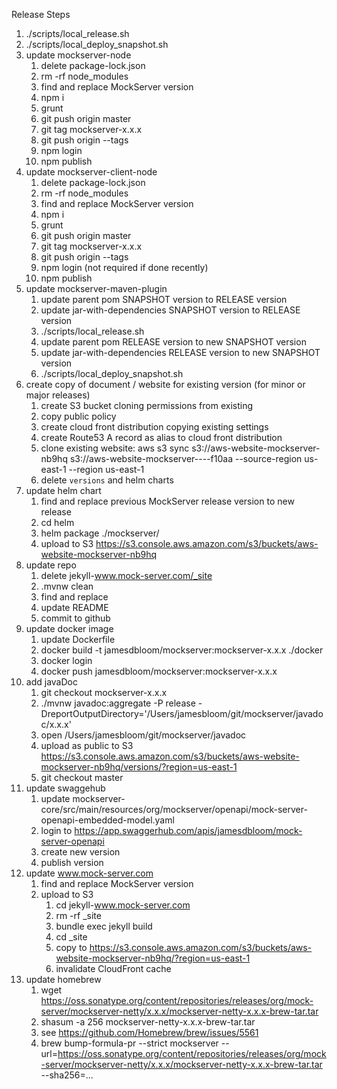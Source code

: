 Release Steps
1. ./scripts/local_release.sh
1. ./scripts/local_deploy_snapshot.sh
1. update mockserver-node
   1. delete package-lock.json
   1. rm -rf node_modules
   1. find and replace MockServer version
   1. npm i
   1. grunt
   1. git push origin master
   1. git tag mockserver-x.x.x 
   1. git push origin --tags
   1. npm login
   1. npm publish
1. update mockserver-client-node
   1. delete package-lock.json
   1. rm -rf node_modules
   1. find and replace MockServer version
   1. npm i
   1. grunt
   1. git push origin master
   1. git tag mockserver-x.x.x 
   1. git push origin --tags
   1. npm login (not required if done recently)
   1. npm publish
1. update mockserver-maven-plugin
   1. update parent pom SNAPSHOT version to RELEASE version
   1. update jar-with-dependencies SNAPSHOT version to RELEASE version
   1. ./scripts/local_release.sh
   1. update parent pom RELEASE version to new SNAPSHOT version
   1. update jar-with-dependencies RELEASE version to new SNAPSHOT version
   1. ./scripts/local_deploy_snapshot.sh
1. create copy of document / website for existing version (for minor or major releases)
   1. create S3 bucket cloning permissions from existing
   1. copy public policy
   1. create cloud front distribution copying existing settings
   1. create Route53 A record as alias to cloud front distribution
   1. clone existing website: aws s3 sync s3://aws-website-mockserver-nb9hq s3://aws-website-mockserver----f10aa --source-region us-east-1 --region us-east-1
   1. delete `versions` and helm charts
1. update helm chart
   1. find and replace previous MockServer release version to new release
   1. cd helm
   1. helm package ./mockserver/
   1. upload to S3 https://s3.console.aws.amazon.com/s3/buckets/aws-website-mockserver-nb9hq
1. update repo
   1. delete jekyll-www.mock-server.com/_site
   1. .mvnw clean
   1. find and replace
   1. update README
   1. commit to github
1. update docker image
   1. update Dockerfile
   1. docker build -t jamesdbloom/mockserver:mockserver-x.x.x ./docker
   1. docker login
   1. docker push jamesdbloom/mockserver:mockserver-x.x.x
1. add javaDoc
   1. git checkout mockserver-x.x.x
   1. ./mvnw javadoc:aggregate -P release -DreportOutputDirectory='/Users/jamesbloom/git/mockserver/javadoc/x.x.x'
   1. open /Users/jamesbloom/git/mockserver/javadoc
   1. upload as public to S3 https://s3.console.aws.amazon.com/s3/buckets/aws-website-mockserver-nb9hq/versions/?region=us-east-1
   1. git checkout master
1. update swaggehub
   1. update mockserver-core/src/main/resources/org/mockserver/openapi/mock-server-openapi-embedded-model.yaml
   1. login to https://app.swaggerhub.com/apis/jamesdbloom/mock-server-openapi
   1. create new version
   1. publish version
1. update www.mock-server.com
   1. find and replace MockServer version
   1. upload to S3
      1. cd jekyll-www.mock-server.com
      1. rm -rf _site
      1. bundle exec jekyll build
      1. cd _site
      1. copy to https://s3.console.aws.amazon.com/s3/buckets/aws-website-mockserver-nb9hq/?region=us-east-1
      1. invalidate CloudFront cache
1. update homebrew
   1. wget https://oss.sonatype.org/content/repositories/releases/org/mock-server/mockserver-netty/x.x.x/mockserver-netty-x.x.x-brew-tar.tar
   1. shasum -a 256 mockserver-netty-x.x.x-brew-tar.tar
   1. see https://github.com/Homebrew/brew/issues/5561
   1. brew bump-formula-pr --strict mockserver --url=https://oss.sonatype.org/content/repositories/releases/org/mock-server/mockserver-netty/x.x.x/mockserver-netty-x.x.x-brew-tar.tar --sha256=...
